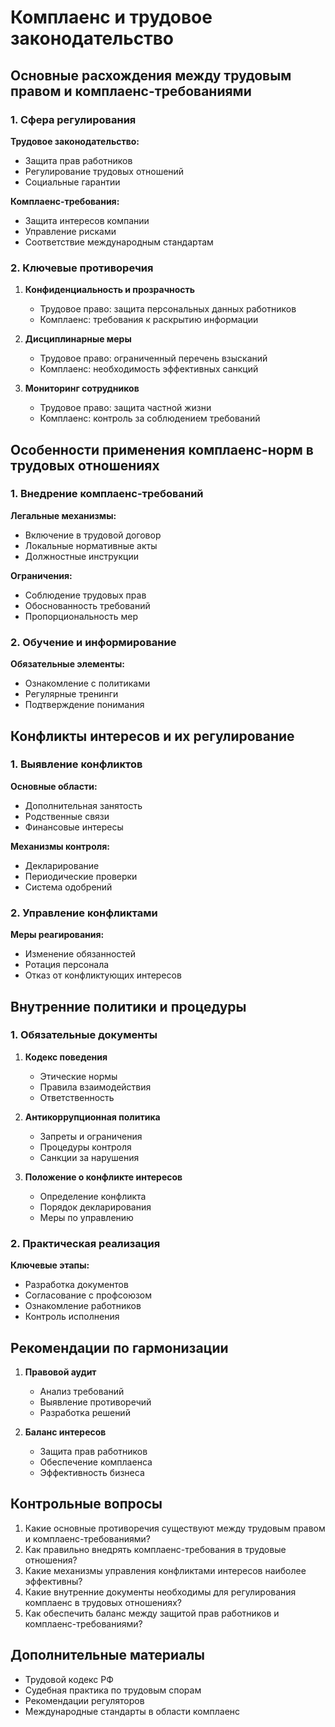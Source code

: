 # Комплаенс и трудовое законодательство

## Основные расхождения между трудовым правом и комплаенс-требованиями

### 1. Сфера регулирования

**Трудовое законодательство:**
- Защита прав работников
- Регулирование трудовых отношений
- Социальные гарантии

**Комплаенс-требования:**
- Защита интересов компании
- Управление рисками
- Соответствие международным стандартам

### 2. Ключевые противоречия

1. **Конфиденциальность и прозрачность**
   - Трудовое право: защита персональных данных работников
   - Комплаенс: требования к раскрытию информации

2. **Дисциплинарные меры**
   - Трудовое право: ограниченный перечень взысканий
   - Комплаенс: необходимость эффективных санкций

3. **Мониторинг сотрудников**
   - Трудовое право: защита частной жизни
   - Комплаенс: контроль за соблюдением требований

## Особенности применения комплаенс-норм в трудовых отношениях

### 1. Внедрение комплаенс-требований

**Легальные механизмы:**
- Включение в трудовой договор
- Локальные нормативные акты
- Должностные инструкции

**Ограничения:**
- Соблюдение трудовых прав
- Обоснованность требований
- Пропорциональность мер

### 2. Обучение и информирование

**Обязательные элементы:**
- Ознакомление с политиками
- Регулярные тренинги
- Подтверждение понимания

## Конфликты интересов и их регулирование

### 1. Выявление конфликтов

**Основные области:**
- Дополнительная занятость
- Родственные связи
- Финансовые интересы

**Механизмы контроля:**
- Декларирование
- Периодические проверки
- Система одобрений

### 2. Управление конфликтами

**Меры реагирования:**
- Изменение обязанностей
- Ротация персонала
- Отказ от конфликтующих интересов

## Внутренние политики и процедуры

### 1. Обязательные документы

1. **Кодекс поведения**
   - Этические нормы
   - Правила взаимодействия
   - Ответственность

2. **Антикоррупционная политика**
   - Запреты и ограничения
   - Процедуры контроля
   - Санкции за нарушения

3. **Положение о конфликте интересов**
   - Определение конфликта
   - Порядок декларирования
   - Меры по управлению

### 2. Практическая реализация

**Ключевые этапы:**
- Разработка документов
- Согласование с профсоюзом
- Ознакомление работников
- Контроль исполнения

## Рекомендации по гармонизации

1. **Правовой аудит**
   - Анализ требований
   - Выявление противоречий
   - Разработка решений

2. **Баланс интересов**
   - Защита прав работников
   - Обеспечение комплаенса
   - Эффективность бизнеса

## Контрольные вопросы
1. Какие основные противоречия существуют между трудовым правом и комплаенс-требованиями?
2. Как правильно внедрять комплаенс-требования в трудовые отношения?
3. Какие механизмы управления конфликтами интересов наиболее эффективны?
4. Какие внутренние документы необходимы для регулирования комплаенс в трудовых отношениях?
5. Как обеспечить баланс между защитой прав работников и комплаенс-требованиями?

## Дополнительные материалы
- Трудовой кодекс РФ
- Судебная практика по трудовым спорам
- Рекомендации регуляторов
- Международные стандарты в области комплаенс